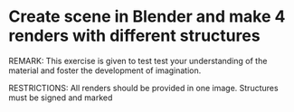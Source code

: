 # Create scene in Blender and make 4 renders with different structures
REMARK: This exercise is given to test test your understanding of the material and foster the development of imagination.

RESTRICTIONS: All renders should be provided in one image. Structures must be signed and marked 

